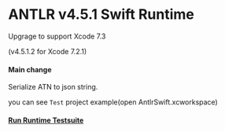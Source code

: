 
# ANTLR v4.5.1 Swift Runtime
Upgrage to support Xcode 7.3

(v4.5.1.2 for Xcode 7.2.1)

#### Main change
Serialize ATN to json string.  
 
you can see `Test` project example(open AntlrSwift.xcworkspace)  

#### [Run Runtime Testsuite](https://github.com/janyou/ANTLR-Swift-Target/blob/master/RuntimeTestsuite.md)

